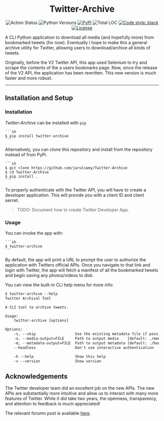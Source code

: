 <h1 align="center">Twitter-Archive</h1>
<p align="center"
<a href="https://github.com/jarulsamy/Twitter-Archive/actions"><img alt="Action Status" src="https://github.com/jarulsamy/Twitter-Archive/actions/workflows/python-version-test.yml/badge.svg"></a>
<img alt="Python Versions" src="https://img.shields.io/pypi/pyversions/Twitter-Archive">
<a href="https://pypi.org/project/Twitter-Archive/"><img alt="PyPI" src="https://img.shields.io/pypi/v/Twitter-Archive"></a>
<img alt="Total LOC" src="https://img.shields.io/tokei/lines/github/jarulsamy/Twitter-Archive">
<a href="https://github.com/psf/black"><img alt="Code style: black" src="https://img.shields.io/badge/code%20style-black-000000.svg"></a>
<a href="https://github.com/jarulsamy/Twitter-Archive/blob/master/LICENSE"><img alt="License" src="https://img.shields.io/github/license/jarulsamy/Twitter-Archive"></a>
</p>

A CLI Python application to download all media (and hopefully more) from
bookmarked tweets (for now). Eventually I hope to make this a general archive
utility for Twitter, allowing users to download/archive all kinds of tweets.

Originally, before the V2 Twitter API, this app used Selenium to try and scrape
the contents of the a users bookmarks page. Now, since the release of the V2
API, the application has been rewritten. This new version is much faster and
more robust.

---

## Installation and Setup

### Installation

_Twitter-Archive_ can be installed with `pip`

    ```sh
    $ pip install twitter-archive
    ```

Alternatively, you can clone this repository and install from the repository
instead of from PyPi.

    ```sh
    $ git clone https://github.com/jarulsamy/Twitter-Archive
    $ cd Twitter-Archive
    $ pip install .
    ```

To properly authenticate with the Twitter API, you will have to create a
developer application. This will provide you with a client ID and client secret.

> TODO: Document how to create Twitter Developer App.

### Usage

You can invoke the app with:

    ```sh
    $ twitter-archive
    ```

By default, the app will print a URL to prompt the user to authorize the
application with Twitters official APIs. Once you navigate to that link and
login with Twitter, the app will fetch a manifest of all the bookmarked tweets
and begin saving any photos/videos to disk.

You can view the built-in CLI help menu for more info:

```txt
$ twitter-archive --help
Twitter Archival Tool

A CLI tool to archive tweets.

Usage:
    twitter-archive [options]

Options:
    -s, --skip                  Use the existing metadata file if possible.
    -o, --media-output=FILE     Path to output media    [default: ./media]
    -m, --metadata-output=FILE  Path to output metadata [default: ./bookmarks.json]
    --headless                  Don't use interactive authentication

    -h --help                   Show this help
    -v --version                Show version

```

## Acknowledgements

The Twitter developer team did an excellent job on the new APIs. The new APIs
are substantially more intuitive and allow us to interact with many more
features of Twitter. While it did take two years, the openness, transparency,
and attention to feedback is much appreciated!

The relevant forumn post is available [here](https://twittercommunity.com/t/build-with-bookmarks-on-the-twitter-api-v2/168804).
